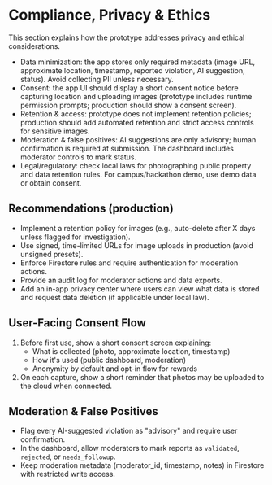 # Compliance, Privacy & Ethics

This section explains how the prototype addresses privacy and ethical considerations.

- Data minimization: the app stores only required metadata (image URL, approximate location, timestamp, reported violation, AI suggestion, status). Avoid collecting PII unless necessary.
- Consent: the app UI should display a short consent notice before capturing location and uploading images (prototype includes runtime permission prompts; production should show a consent screen).
- Retention & access: prototype does not implement retention policies; production should add automated retention and strict access controls for sensitive images.
- Moderation & false positives: AI suggestions are only advisory; human confirmation is required at submission. The dashboard includes moderator controls to mark status.
- Legal/regulatory: check local laws for photographing public property and data retention rules. For campus/hackathon demo, use demo data or obtain consent.

## Recommendations (production)

- Implement a retention policy for images (e.g., auto-delete after X days unless flagged for investigation).
- Use signed, time-limited URLs for image uploads in production (avoid unsigned presets).
- Enforce Firestore rules and require authentication for moderation actions.
- Provide an audit log for moderator actions and data exports.
- Add an in-app privacy center where users can view what data is stored and request data deletion (if applicable under local law).

## User-Facing Consent Flow

1. Before first use, show a short consent screen explaining:
	- What is collected (photo, approximate location, timestamp)
	- How it's used (public dashboard, moderation)
	- Anonymity by default and opt-in flow for rewards
2. On each capture, show a short reminder that photos may be uploaded to the cloud when connected.

## Moderation & False Positives

- Flag every AI-suggested violation as "advisory" and require user confirmation.
- In the dashboard, allow moderators to mark reports as `validated`, `rejected`, or `needs_followup`.
- Keep moderation metadata (moderator_id, timestamp, notes) in Firestore with restricted write access.
